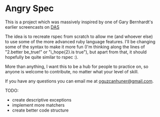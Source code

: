 # Angry Spec

This is a project which was massively inspired by one of Gary Bernhardt's earlier
screencasts on [DAS](https://www.destroyallsoftware.com/screencasts/catalog/building-rspec-from-scratch)

The idea is to recreate rspec from scratch to allow me (and whoever else) to use some of the
more advanced ruby language features. I'll be changing some of the syntax to make it more fun
(I'm thinking along the lines of "2.better be_true!" or "i_hope{2}.is true"), but apart from
that, it should hopefully be quite similar to rspec :).

More than anything, I want this to be a hub for people to practice on, so anyone is welcome
to contribute, no matter what your level of skill. 

If you have any questions you can email me at oguzcanhuner@gmail.com.

TODO:

- create descriptive exceptions
- implement more matchers
- create better code structure
